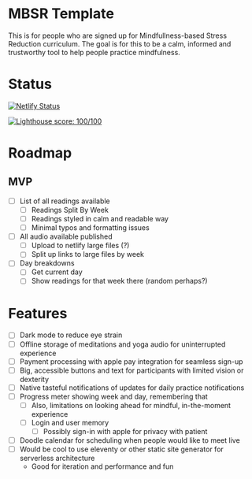 # MBSR Template
This is for people who are signed up for Mindfullness-based Stress Reduction curriculum. The goal is for this to be a calm, informed and trustworthy tool to help people practice mindfulness. 

# Status 

[![Netlify Status](https://api.netlify.com/api/v1/badges/05801d79-90c8-4122-ab81-9325167f753f/deploy-status)](https://app.netlify.com/sites/mbsr-template/deploys)

[![Lighthouse score: 100/100](https://lighthouse-badge.appspot.com/?score=100)](https://lighthouse-dot-webdotdevsite.appspot.com//lh/html?url=https%3A%2F%2Fmbsr-template.netlify.com%2F)

# Roadmap

## MVP 

- [ ] List of all readings available
  - [ ] Readings Split By Week
  - [ ] Readings styled in calm and readable way
  - [ ] Minimal typos and formatting issues
- [ ] All audio available published
  - [ ] Upload to netlify large files (?)
  - [ ] Split up links to large files by week 
- [ ] Day breakdowns 
  - [ ] Get current day
  - [ ] Show readings for that week there (random perhaps?)

# Features

- [ ] Dark mode to reduce eye strain 
- [ ] Offline storage of meditations and yoga audio for uninterrupted experience
- [ ] Payment processing with apple pay integration for seamless sign-up 
- [ ] Big, accessible buttons and text for participants with limited vision or dexterity 
- [ ] Native tasteful notifications of updates for daily practice notifications 
- [ ] Progress meter showing week and day, remembering that
  - [ ] Also, limitations on looking ahead for mindful, in-the-moment experience
  - [ ] Login and user memory 
    - [ ] Possibly sign-in with apple for privacy with patient
- [ ] Doodle calendar for scheduling when people would like to meet live
- [ ] Would be cool to use eleventy or other static site generator for serverless architecture
  - Good for iteration and performance and fun 
